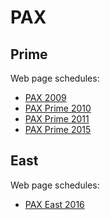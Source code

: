 # PAX

## Prime
Web page schedules:
* [PAX 2009](https://web.archive.org/web/20091024105658/http://www.paxsite.com/paxprime/schedule.php)
* [PAX Prime 2010](https://web.archive.org/web/20100820100530/http://www.paxsite.com/paxprime/schedule.php)
* [PAX Prime 2011](https://web.archive.org/web/20110807230131/http://prime.paxsite.com/schedule.php)
* [PAX Prime 2015](https://web.archive.org/web/20160304171721/http://prime.paxsite.com/schedule)

## East
Web page schedules:
* [PAX East 2016](https://web.archive.org/web/20160525224458/http://east.paxsite.com/schedule)
